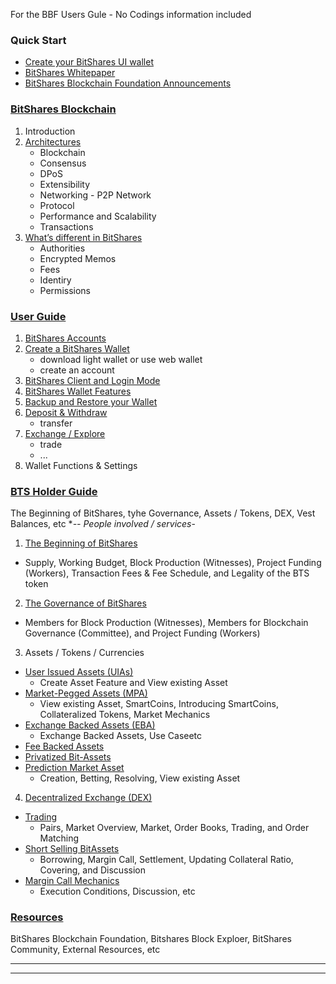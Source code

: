 For the BBF Users Gule - No Codings information included


### Quick Start
- [Create your BitShares UI wallet](/bbf/user_guide/create_account.md#create-an-account)
- [BitShares Whitepaper](http://www.bitshares.foundation/papers/BitSharesBlockchain.pdf)
- [BitShares Blockchain Foundation Announcements ](http://www.bitshares.foundation/)

### [BitShares Blockchain](/bbf/tech/Readme.md#the-bitshares-blockchain)
1. Introduction
2. [Architectures](/bbf/tech/architecture.md#architectures)
    - Blockchain
    - Consensus
    - DPoS
    - Extensibility
    - Networking - P2P Network
    - Protocol
    - Performance and Scalability
    - Transactions
3. [What’s different in BitShares](/bbf/tech/diff_bitshares.md#whats-different-in-bitshares)
    - Authorities
    - Encrypted Memos
    - Fees
    - Identiry
    - Permissions
  
### [User Guide](/bbf/user_guide#user-guide) 
1. [BitShares Accounts](/bbf/user_guide/accounts#bitshares-accounts)
2. [Create a BitShares Wallet](/bbf/user_guide/create_account.md#create-a-bitshares-wallet)
    - download light wallet or use web wallet
    - create an account
3. [BitShares Client and Login Mode](/bbf/user_guide/bitshares_client.md#bitshares-client-and-login-mode)
4. [BitShares Wallet Features](/bbf/user_guide/wallet_options1.md#bitshares-wallet-features)
5. [Backup and Restore your Wallet](/bbf/user_guide/backup_local_wallet.md#backups-and-restore-your-wallet)
6. [Deposit & Withdraw](/bbf/user_guide#deposit--withdraw)
    - transfer
7. [Exchange / Explore](/bbf/user_guide#exchange--explore)
    - trade
    - ...
8. Wallet Functions & Settings 

### [BTS Holder Guide](/bbf/bts_holder_guide#bts-holder-guide)
The Beginning of BitShares, tyhe Governance, Assets / Tokens, DEX, Vest Balances, etc
**-- People involved / services*-

1. [The Beginning of BitShares](/bbf/bts_holder_guide/initial-allocation.md#the-beginning-of-bitshares)
  - Supply, Working Budget, Block Production (Witnesses), Project Funding (Workers), Transaction Fees & Fee Schedule, and Legality of the BTS token
2. [The Governance of BitShares](/bbf/bts_holder_guide/governance.md#the-governance-of-bitshares)
  - Members for Block Production (Witnesses), Members for Blockchain Governance (Committee), and Project Funding (Workers)
3. Assets / Tokens / Currencies
  - [User Issued Assets (UIAs)](/bbf/bts_holder_guide/assets/uia.md#user-issued-assets-uias)
    - Create Asset Feature and View existing Asset
  - [Market-Pegged Assets (MPA)](/bbf/bts_holder_guide/assets/mpa.md#market-pegged-assets-mpa)
    - View existing Asset, SmartCoins, Introducing SmartCoins, Collateralized Tokens, Market Mechanics
  - [Exchange Backed Assets (EBA)](/bbf/bts_holder_guide/assets/eba.md#exchange-backed-assets-eba)
    - Exchange Backed Assets, Use Caseetc
  - [Fee Backed Assets](/bbf/bts_holder_guide/assets/fee_backed_assets.md#fee-backed-assets)
  - [Privatized Bit-Assets](/bbf/bts_holder_guide/assets/privatized_bitassts.md#privatized-bit-assets)
  - [Prediction Market Asset](/bbf/bts_holder_guide/assets/prediction_market_asset.md#prediction-market-asset)
    - Creation, Betting, Resolving, View existing Asset
4. [Decentralized Exchange (DEX)](/bbf/bts_holder_guide/assets/dex.md#decentralized-exchange)
  - [Trading](/bbf/bts_holder_guide/assets/dex-trading.md#trading)
    - Pairs, Market Overview, Market, Order Books, Trading, and Order Matching
  - [Short Selling BitAssets](/bbf/bts_holder_guide/assets/dex-short-selling-bitassets.md#short-selling-bitassets)
    - Borrowing, Margin Call, Settlement, Updating Collateral Ratio, Covering, and Discussion
  - [Margin Call Mechanics](/bbf/bts_holder_guide/assets/dex-margin-call-mechanics.md#margin-call-mechanics)
    - Execution Conditions, Discussion, etc 



### [Resources](/bbf/resources#resources)
BitShares Blockchain Foundation, Bitshares Block Exploer, BitShares Community, External Resources, etc

***
***

